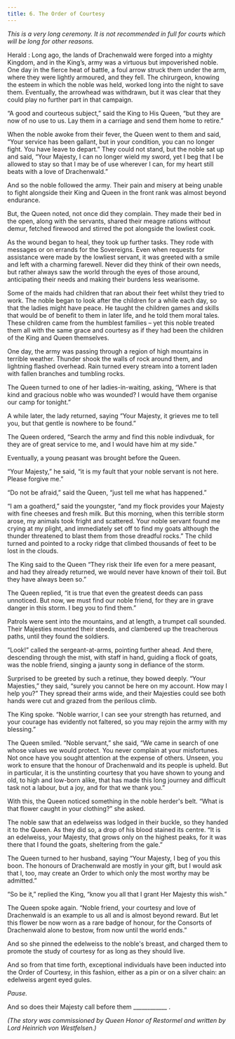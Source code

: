 ```yaml
---
title: 6. The Order of Courtesy
---
```


_This is a very long ceremony. It is not recommended in full for courts which will be long for other reasons._

Herald
: Long ago, the lands of Drachenwald were forged into a mighty Kingdom, and in the King’s, army was a virtuous but impoverished noble. One day in the fierce heat of battle, a foul arrow struck them under the arm, where they were lightly armoured, and they fell. The chirurgeon, knowing the esteem in which the noble was held, worked long into the night to save them. Eventually, the arrowhead was withdrawn, but it was clear that they could play no further part in that campaign.

“A good and courteous subject,” said the King to His Queen, “but they are now of no use to us. Lay them in a carriage and send them home to retire.”

When the noble awoke from their fever, the Queen went to them and said, “Your service has been gallant, but in your condition, you can no longer fight. You have leave to depart.” They could not stand, but the noble sat up and said, “Your Majesty, I can no longer wield my sword, yet I beg that I be allowed to stay so that I may be of use wherever I can, for my heart still beats with a love of Drachenwald.”

And so the noble followed the army. Their pain and misery at being unable to fight alongside their King and Queen in the front rank was almost beyond endurance.

But, the Queen noted, not once did they complain. They made their bed in the open, along with the servants, shared their meagre rations without demur, fetched firewood and stirred the pot alongside the lowliest cook.

As the wound began to heal, they took up further tasks. They rode with messages or on errands for the Sovereigns. Even when requests for assistance were made by the lowliest servant, it was greeted with a smile and left with a charming farewell. Never did they think of their own needs, but rather always saw the world through the eyes of those around, anticipating their needs and making their burdens less wearisome.

Some of the maids had children that ran about their feet whilst they tried to work. The noble began to look after the children for a while each day, so that the ladies might have peace. He taught the children games and skills that would be of benefit to them in later life, and he told them moral tales. These children came from the humblest families – yet this noble treated them all with the same grace and courtesy as if they had been the children of the King and Queen themselves.

One day, the army was passing through a region of high mountains in terrible weather. Thunder shook the walls of rock around them, and lightning flashed overhead. Rain turned every stream into a torrent laden with fallen branches and tumbling rocks.

The Queen turned to one of her ladies-in-waiting, asking, “Where is that kind and gracious noble who was wounded? I would have them organise our camp for tonight.”

A while later, the lady returned, saying “Your Majesty, it grieves me to tell you, but that gentle is nowhere to be found.”

The Queen ordered, “Search the army and find this noble indivduak, for they are of great service to me, and I would have him at my side.”

Eventually, a young peasant was brought before the Queen.

“Your Majesty,” he said, “it is my fault that your noble servant is not here. Please forgive me.”

“Do not be afraid,” said the Queen, “just tell me what has happened.”

“I am a goatherd,” said the youngster, “and my flock provides your Majesty with fine cheeses and fresh milk. But this morning, when this terrible storm arose, my animals took fright and scattered. Your noble servant found me crying at my plight, and immediately set off to find my goats although the thunder threatened to blast them from those dreadful rocks.” The child turned and pointed to a rocky ridge that climbed thousands of feet to be lost in the clouds.

The King said to the Queen “They risk their life even for a mere peasant, and had they already returned, we would never have known of their toil. But they have always been so.”

The Queen replied, “it is true that even the greatest deeds can pass unnoticed. But now, we must find our noble friend, for they are in grave danger in this storm. I beg you to find them.”

Patrols were sent into the mountains, and at length, a trumpet call sounded. Their Majesties mounted their steeds, and clambered up the treacherous paths, until they found the soldiers.

“Look!” called the sergeant-at-arms, pointing further ahead. And there, descending through the mist, with staff in hand, guiding a flock of goats, was the noble friend, singing a jaunty song in defiance of the storm.

Surprised to be greeted by such a retinue, they bowed deeply. “Your Majesties,” they said, “surely you cannot be here on my account. How may I help you?” They spread their arms wide, and their Majesties could see both hands were cut and grazed from the perilous climb.

The King spoke. “Noble warrior, I can see your strength has returned, and your courage has evidently not faltered, so you may rejoin the army with my blessing.”

The Queen smiled. “Noble servant,” she said, “We came in search of one whose values we would protect. You never complain at your misfortunes. Not once have you sought attention at the expense of others. Unseen, you work to ensure that the honour of Drachenwald and its people is upheld. But in particular, it is the unstinting courtesy that you have shown to young and old, to high and low-born alike, that has made this long journey and difficult task not a labour, but a joy, and for that we thank you.”

With this, the Queen noticed something in the noble herder's belt. “What is that flower caught in your clothing?” she asked.

The noble saw that an edelweiss was lodged in their buckle, so they handed it to the Queen. As they did so, a drop of his blood stained its centre. “It is an edelweiss, your Majesty, that grows only on the highest peaks, for it was there that I found the goats, sheltering from the gale.”

The Queen turned to her husband, saying “Your Majesty, I beg of you this boon. The honours of Drachenwald are mostly in your gift, but I would ask that I, too, may create an Order to which only the most worthy may be admitted.”

“So be it,” replied the King, “know you all that I grant Her Majesty this wish.”

The Queen spoke again. “Noble friend, your courtesy and love of Drachenwald is an example to us all and is almost beyond reward. But let this flower be now worn as a rare badge of honour, for the Consorts of Drachenwald alone to bestow, from now until the world ends.”

And so she pinned the edelweiss to the noble's breast, and charged them to promote the study of courtesy for as long as they should live.

And so from that time forth, exceptional individuals have been inducted into the Order of Courtesy, in this fashion, either as a pin or on a silver chain: an edelweiss argent eyed gules.

_Pause._

And so does their Majesty call before them ____________ .

_(The story was commissioned by Queen Honor of Restormel and written by Lord Heinrich von Westfelsen.)_
